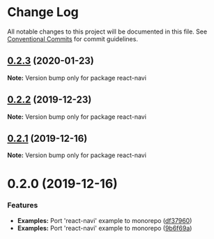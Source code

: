 # Change Log

All notable changes to this project will be documented in this file.
See [Conventional Commits](https://conventionalcommits.org) for commit guidelines.

## [0.2.3](https://github.com/panz3r/react-keycloak/compare/react-navi@0.2.2...react-navi@0.2.3) (2020-01-23)

**Note:** Version bump only for package react-navi





## [0.2.2](https://github.com/panz3r/react-keycloak/compare/react-navi@0.2.1...react-navi@0.2.2) (2019-12-23)

**Note:** Version bump only for package react-navi





## [0.2.1](https://github.com/panz3r/react-keycloak/compare/react-navi@0.2.0...react-navi@0.2.1) (2019-12-16)

**Note:** Version bump only for package react-navi





# 0.2.0 (2019-12-16)


### Features

* **Examples:** Port 'react-navi' example to monorepo ([df37960](https://github.com/panz3r/react-keycloak/commit/df37960b67b07d2f8f458d5f909efca02a45a710))
* **Examples:** Port 'react-navi' example to monorepo ([9b6f69a](https://github.com/panz3r/react-keycloak/commit/9b6f69a67befd48a952bb5658489eb012bbcd4f4))
